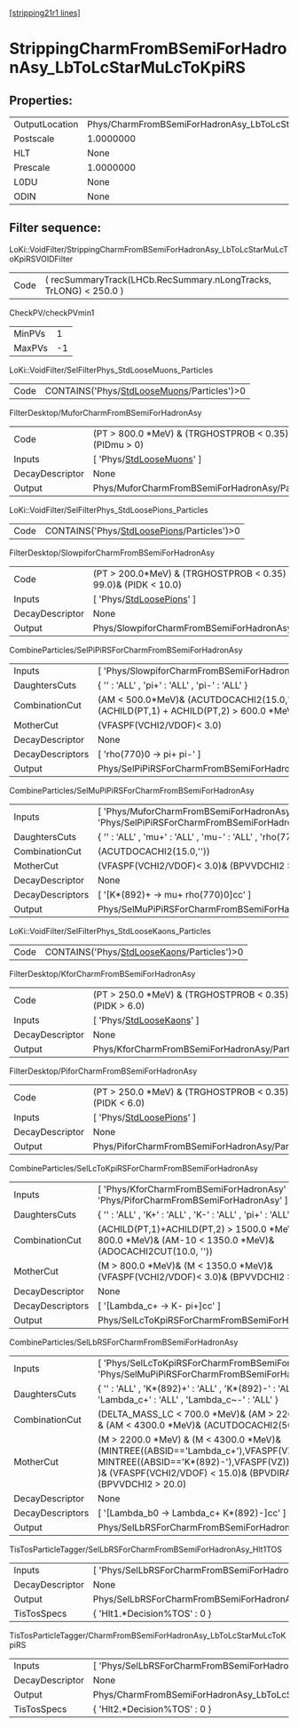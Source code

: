 [[stripping21r1 lines]](./stripping21r1-index)

# StrippingCharmFromBSemiForHadronAsy_LbToLcStarMuLcToKpiRS

## Properties:

|                |                                                                 |
|----------------|-----------------------------------------------------------------|
| OutputLocation | Phys/CharmFromBSemiForHadronAsy_LbToLcStarMuLcToKpiRS/Particles |
| Postscale      | 1.0000000                                                       |
| HLT            | None                                                            |
| Prescale       | 1.0000000                                                       |
| L0DU           | None                                                            |
| ODIN           | None                                                            |

## Filter sequence:

LoKi::VoidFilter/StrippingCharmFromBSemiForHadronAsy_LbToLcStarMuLcToKpiRSVOIDFilter

|      |                                                                   |
|------|-------------------------------------------------------------------|
| Code | ( recSummaryTrack(LHCb.RecSummary.nLongTracks, TrLONG) \< 250.0 ) |

CheckPV/checkPVmin1

|        |     |
|--------|-----|
| MinPVs | 1   |
| MaxPVs | -1  |

LoKi::VoidFilter/SelFilterPhys_StdLooseMuons_Particles

|      |                                                                                              |
|------|----------------------------------------------------------------------------------------------|
| Code | CONTAINS('Phys/[StdLooseMuons](./stripping21r1-commonparticles-stdloosemuons)/Particles')\>0 |

FilterDesktop/MuforCharmFromBSemiForHadronAsy

|                 |                                                                             |
|-----------------|-----------------------------------------------------------------------------|
| Code            | (PT \> 800.0 \*MeV) & (TRGHOSTPROB \< 0.35) & (PIDmu \> 0)                  |
| Inputs          | [ 'Phys/[StdLooseMuons](./stripping21r1-commonparticles-stdloosemuons)' ] |
| DecayDescriptor | None                                                                        |
| Output          | Phys/MuforCharmFromBSemiForHadronAsy/Particles                              |

LoKi::VoidFilter/SelFilterPhys_StdLoosePions_Particles

|      |                                                                                              |
|------|----------------------------------------------------------------------------------------------|
| Code | CONTAINS('Phys/[StdLoosePions](./stripping21r1-commonparticles-stdloosepions)/Particles')\>0 |

FilterDesktop/SlowpiforCharmFromBSemiForHadronAsy

|                 |                                                                             |
|-----------------|-----------------------------------------------------------------------------|
| Code            | (PT \> 200.0\*MeV) & (TRGHOSTPROB \< 0.35) & (PIDe \< 99.0)& (PIDK \< 10.0) |
| Inputs          | [ 'Phys/[StdLoosePions](./stripping21r1-commonparticles-stdloosepions)' ] |
| DecayDescriptor | None                                                                        |
| Output          | Phys/SlowpiforCharmFromBSemiForHadronAsy/Particles                          |

CombineParticles/SelPiPiRSForCharmFromBSemiForHadronAsy

|                  |                                                                                           |
|------------------|-------------------------------------------------------------------------------------------|
| Inputs           | [ 'Phys/SlowpiforCharmFromBSemiForHadronAsy' ]                                          |
| DaughtersCuts    | { '' : 'ALL' , 'pi+' : 'ALL' , 'pi-' : 'ALL' }                                            |
| CombinationCut   | (AM \< 500.0\*MeV)& (ACUTDOCACHI2(15.0,''))& (ACHILD(PT,1) + ACHILD(PT,2) \> 600.0 \*MeV) |
| MotherCut        | (VFASPF(VCHI2/VDOF)\< 3.0)                                                                |
| DecayDescriptor  | None                                                                                      |
| DecayDescriptors | [ 'rho(770)0 -\> pi+ pi-' ]                                                             |
| Output           | Phys/SelPiPiRSForCharmFromBSemiForHadronAsy/Particles                                     |

CombineParticles/SelMuPiPiRSForCharmFromBSemiForHadronAsy

|                  |                                                                                              |
|------------------|----------------------------------------------------------------------------------------------|
| Inputs           | [ 'Phys/MuforCharmFromBSemiForHadronAsy' , 'Phys/SelPiPiRSForCharmFromBSemiForHadronAsy' ] |
| DaughtersCuts    | { '' : 'ALL' , 'mu+' : 'ALL' , 'mu-' : 'ALL' , 'rho(770)0' : 'ALL' }                         |
| CombinationCut   | (ACUTDOCACHI2(15.0,''))                                                                      |
| MotherCut        | (VFASPF(VCHI2/VDOF)\< 3.0)& (BPVVDCHI2 \> 20.0)                                              |
| DecayDescriptor  | None                                                                                         |
| DecayDescriptors | [ '[K\*(892)+ -\> mu+ rho(770)0]cc' ]                                                    |
| Output           | Phys/SelMuPiPiRSForCharmFromBSemiForHadronAsy/Particles                                      |

LoKi::VoidFilter/SelFilterPhys_StdLooseKaons_Particles

|      |                                                                                              |
|------|----------------------------------------------------------------------------------------------|
| Code | CONTAINS('Phys/[StdLooseKaons](./stripping21r1-commonparticles-stdloosekaons)/Particles')\>0 |

FilterDesktop/KforCharmFromBSemiForHadronAsy

|                 |                                                                             |
|-----------------|-----------------------------------------------------------------------------|
| Code            | (PT \> 250.0 \*MeV) & (TRGHOSTPROB \< 0.35) & (PIDK \> 6.0)                 |
| Inputs          | [ 'Phys/[StdLooseKaons](./stripping21r1-commonparticles-stdloosekaons)' ] |
| DecayDescriptor | None                                                                        |
| Output          | Phys/KforCharmFromBSemiForHadronAsy/Particles                               |

FilterDesktop/PiforCharmFromBSemiForHadronAsy

|                 |                                                                             |
|-----------------|-----------------------------------------------------------------------------|
| Code            | (PT \> 250.0 \*MeV) & (TRGHOSTPROB \< 0.35) & (PIDK \< 6.0)                 |
| Inputs          | [ 'Phys/[StdLoosePions](./stripping21r1-commonparticles-stdloosepions)' ] |
| DecayDescriptor | None                                                                        |
| Output          | Phys/PiforCharmFromBSemiForHadronAsy/Particles                              |

CombineParticles/SelLcToKpiRSForCharmFromBSemiForHadronAsy

|                  |                                                                                                                        |
|------------------|------------------------------------------------------------------------------------------------------------------------|
| Inputs           | [ 'Phys/KforCharmFromBSemiForHadronAsy' , 'Phys/PiforCharmFromBSemiForHadronAsy' ]                                   |
| DaughtersCuts    | { '' : 'ALL' , 'K+' : 'ALL' , 'K-' : 'ALL' , 'pi+' : 'ALL' , 'pi-' : 'ALL' }                                           |
| CombinationCut   | (ACHILD(PT,1)+ACHILD(PT,2) \> 1500.0 \*MeV)& (AM+10 \> 800.0 \*MeV)& (AM-10 \< 1350.0 \*MeV)& (ADOCACHI2CUT(10.0, '')) |
| MotherCut        | (M \> 800.0 \*MeV)& (M \< 1350.0 \*MeV)& (VFASPF(VCHI2/VDOF)\< 3.0)& (BPVVDCHI2 \> 20.0)                               |
| DecayDescriptor  | None                                                                                                                   |
| DecayDescriptors | [ '[Lambda_c+ -\> K- pi+]cc' ]                                                                                     |
| Output           | Phys/SelLcToKpiRSForCharmFromBSemiForHadronAsy/Particles                                                               |

CombineParticles/SelLbRSForCharmFromBSemiForHadronAsy

|                  |                                                                                                                                                                                                                    |
|------------------|--------------------------------------------------------------------------------------------------------------------------------------------------------------------------------------------------------------------|
| Inputs           | [ 'Phys/SelLcToKpiRSForCharmFromBSemiForHadronAsy' , 'Phys/SelMuPiPiRSForCharmFromBSemiForHadronAsy' ]                                                                                                           |
| DaughtersCuts    | { '' : 'ALL' , 'K\*(892)+' : 'ALL' , 'K\*(892)-' : 'ALL' , 'Lambda_c+' : 'ALL' , 'Lambda_c~-' : 'ALL' }                                                                                                            |
| CombinationCut   | (DELTA_MASS_LC \< 700.0 \*MeV)& (AM \> 2200.0 \*MeV) & (AM \< 4300.0 \*MeV)& (ACUTDOCACHI2(50.0,''))                                                                                                               |
| MotherCut        | (M \> 2200.0 \*MeV) & (M \< 4300.0 \*MeV)& (MINTREE((ABSID=='Lambda_c+'),VFASPF(VZ)) - MINTREE((ABSID=='K\*(892)-'),VFASPF(VZ)) \> 1.0 \*mm )& (VFASPF(VCHI2/VDOF) \< 15.0)& (BPVDIRA\> 0.99)& (BPVVDCHI2 \> 20.0) |
| DecayDescriptor  | None                                                                                                                                                                                                               |
| DecayDescriptors | [ '[Lambda_b0 -\> Lambda_c+ K\*(892)-]cc' ]                                                                                                                                                                    |
| Output           | Phys/SelLbRSForCharmFromBSemiForHadronAsy/Particles                                                                                                                                                                |

TisTosParticleTagger/SelLbRSForCharmFromBSemiForHadronAsy_Hlt1TOS

|                 |                                                             |
|-----------------|-------------------------------------------------------------|
| Inputs          | [ 'Phys/SelLbRSForCharmFromBSemiForHadronAsy' ]           |
| DecayDescriptor | None                                                        |
| Output          | Phys/SelLbRSForCharmFromBSemiForHadronAsy_Hlt1TOS/Particles |
| TisTosSpecs     | { 'Hlt1.\*Decision%TOS' : 0 }                               |

TisTosParticleTagger/CharmFromBSemiForHadronAsy_LbToLcStarMuLcToKpiRS

|                 |                                                                 |
|-----------------|-----------------------------------------------------------------|
| Inputs          | [ 'Phys/SelLbRSForCharmFromBSemiForHadronAsy_Hlt1TOS' ]       |
| DecayDescriptor | None                                                            |
| Output          | Phys/CharmFromBSemiForHadronAsy_LbToLcStarMuLcToKpiRS/Particles |
| TisTosSpecs     | { 'Hlt2.\*Decision%TOS' : 0 }                                   |
